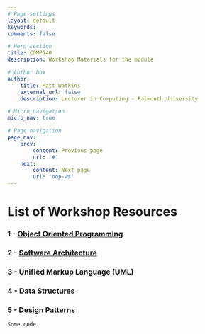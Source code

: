 ```yaml
---
# Page settings
layout: default
keywords:
comments: false

# Hero section
title: COMP140
description: Workshop Materials for the module

# Author box
author:
    title: Matt Watkins
    external_url: false
    description: Lecturer in Computing - Falmouth University

# Micro navigation
micro_nav: true

# Page navigation
page_nav:
    prev:
        content: Previous page
        url: '#'
    next:
        content: Next page
        url: 'oop-ws'
---
```


# List of Workshop Resources

### 1 - [Object Oriented Programming](oop-ws "OOP")
### 2 - [Software Architecture](software-ws "Software Architecture")
### 3 - Unified Markup Language (UML)
### 4 - Data Structures
### 5 - Design Patterns

```
Some code

```
    